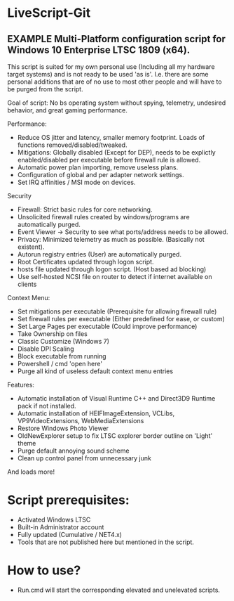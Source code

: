 
# LiveScript-Git

## EXAMPLE Multi-Platform configuration script for Windows 10 Enterprise LTSC 1809 (x64).

This script is suited for my own personal use (Including all my hardware target systems) and is not ready to be used 'as is'. 
I.e. there are some personal additions that are of no use to most other people and will have to be purged from the script.

Goal of script: No bs operating system without spying, telemetry, undesired behavior, and great gaming performance.



Performance:

- Reduce OS jitter and latency, smaller memory footprint. Loads of functions removed/disabled/tweaked.
- Mitigations: Globally disabled (Except for DEP), needs to be explictly enabled/disabled per executable before firewall rule is allowed.
- Automatic power plan importing, remove useless plans.
- Configuration of global and per adapter network settings.
- Set IRQ affinities / MSI mode on devices.
    
Security

- Firewall: Strict basic rules for core networking.
- Unsolicited firewall rules created by windows/programs are automatically purged.
- Event Viewer -> Security to see what ports/address needs to be allowed.
- Privacy: Minimized telemetry as much as possible. (Basically not existent).
- Autorun registry entries (User) are automatically purged.
- Root Certificates updated through logon script.
- hosts file updated through logon script. (Host based ad blocking)
- Use self-hosted NCSI file on router to detect if internet available on clients
    
Context Menu:
- Set mitigations per executable (Prerequisite for allowing firewall rule)
- Set firewall rules per executable (Either predefined for ease, or custom)
- Set Large Pages per executable (Could improve performance)
- Take Ownership on files
- Classic Customize (Windows 7)
- Disable DPI Scaling
- Block executable from running
- Powershell / cmd 'open here'
- Purge all kind of useless default context menu entries

Features:
- Automatic installation of Visual Runtime C++ and Direct3D9 Runtime pack if not installed.
- Automatic installation of HEIFImageExtension, VCLibs, VP9VideoExtensions, WebMediaExtensions
- Restore Windows Photo Viewer
- OldNewExplorer setup to fix LTSC explorer border outline on 'Light' theme
- Purge default annoying sound scheme
- Clean up control panel from unnecessary junk
    
And loads more!

# Script prerequisites:
- Activated Windows LTSC
- Built-in Administrator account
- Fully updated (Cumulative / NET4.x)
- Tools that are not published here but mentioned in the script.

# How to use?
- Run.cmd will start the corresponding elevated and unelevated scripts.
